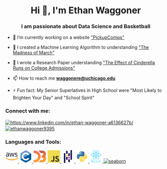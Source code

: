 <h1 align="center">Hi 👋, I'm Ethan Waggoner</h1>
<h3 align="center">I am passionate about Data Science and Basketball</h3>

- 🔭 I’m currently working on a website ["PickupComps"](https://github.com/dracos-l/pickupcompsv2)

- 👯 I created a Machine Learning Algorithm to understanding ["The Madness of March"](https://github.com/Edubs2003/MarchMadness)

- 📝 I wrote a Research Paper understanding ["The Effect of Cinderella Runs on College Admissions"](https://github.com/Edubs2003/Cinderella-Runs-on-College-Admissions)

- 📫 How to reach me **waggonere@uchicago.edu**

- ⚡ Fun fact: My Senior Superlatives in High School were "Most Likely to Brighten Your Day" and "School Spirit"

<h3 align="left">Connect with me:</h3>
<p align="left">
<a href="https://linkedin.com/in/https://www.linkedin.com/in/ethan-waggoner-a6136627b/" target="blank"><img align="center" src="https://raw.githubusercontent.com/rahuldkjain/github-profile-readme-generator/master/src/images/icons/Social/linked-in-alt.svg" alt="https://www.linkedin.com/in/ethan-waggoner-a6136627b/" height="30" width="40" /></a>
<a href="https://www.youtube.com/@ethanwaggoner9395" target="blank"><img align="center" src="https://raw.githubusercontent.com/rahuldkjain/github-profile-readme-generator/master/src/images/icons/Social/youtube.svg" alt="ethanwaggoner9395" height="30" width="40" /></a>
</p>

<h3 align="left">Languages and Tools:</h3>
<p align="left"> <a href="https://aws.amazon.com" target="_blank" rel="noreferrer"> <img src="https://raw.githubusercontent.com/devicons/devicon/master/icons/amazonwebservices/amazonwebservices-original-wordmark.svg" alt="aws" width="40" height="40"/> </a> <a href="https://www.cprogramming.com/" target="_blank" rel="noreferrer"> <img src="https://raw.githubusercontent.com/devicons/devicon/master/icons/c/c-original.svg" alt="c" width="40" height="40"/> </a> <a href="https://d3js.org/" target="_blank" rel="noreferrer"> <img src="https://raw.githubusercontent.com/devicons/devicon/master/icons/d3js/d3js-original.svg" alt="d3js" width="40" height="40"/> </a> <a href="https://developer.mozilla.org/en-US/docs/Web/JavaScript" target="_blank" rel="noreferrer"> <img src="https://raw.githubusercontent.com/devicons/devicon/master/icons/javascript/javascript-original.svg" alt="javascript" width="40" height="40"/> </a> <a href="https://pandas.pydata.org/" target="_blank" rel="noreferrer"> <img src="https://raw.githubusercontent.com/devicons/devicon/2ae2a900d2f041da66e950e4d48052658d850630/icons/pandas/pandas-original.svg" alt="pandas" width="40" height="40"/> </a> <a href="https://www.python.org" target="_blank" rel="noreferrer"> <img src="https://raw.githubusercontent.com/devicons/devicon/master/icons/python/python-original.svg" alt="python" width="40" height="40"/> </a> <a href="https://reactjs.org/" target="_blank" rel="noreferrer"> <img src="https://raw.githubusercontent.com/devicons/devicon/master/icons/react/react-original-wordmark.svg" alt="react" width="40" height="40"/> </a> <a href="https://seaborn.pydata.org/" target="_blank" rel="noreferrer"> <img src="https://seaborn.pydata.org/_images/logo-mark-lightbg.svg" alt="seaborn" width="40" height="40"/> </a> </p>

